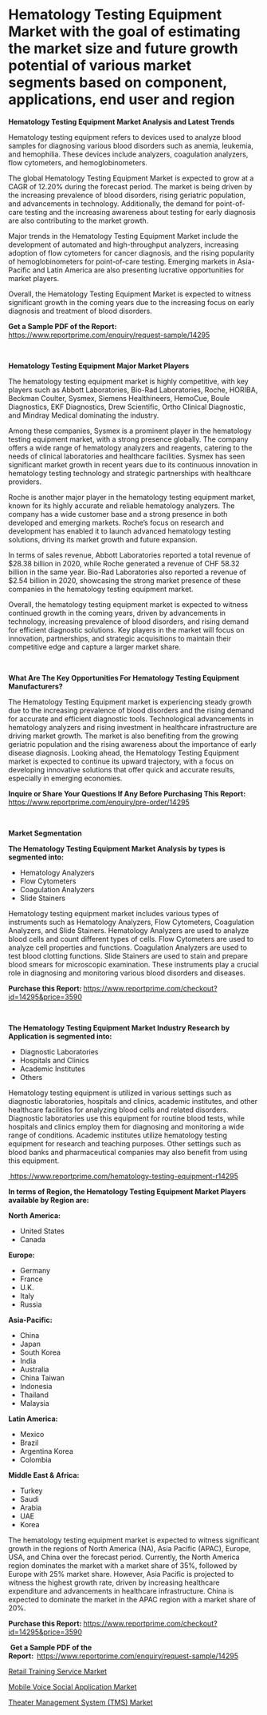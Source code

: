 <p><h1>Hematology Testing Equipment Market with the goal of estimating the market size and future growth potential of various market segments based on component, applications, end user and region</h1></p><p><strong>Hematology Testing Equipment Market Analysis and Latest Trends</strong></p>
<p><p>Hematology testing equipment refers to devices used to analyze blood samples for diagnosing various blood disorders such as anemia, leukemia, and hemophilia. These devices include analyzers, coagulation analyzers, flow cytometers, and hemoglobinometers.</p><p>The global Hematology Testing Equipment Market is expected to grow at a CAGR of 12.20% during the forecast period. The market is being driven by the increasing prevalence of blood disorders, rising geriatric population, and advancements in technology. Additionally, the demand for point-of-care testing and the increasing awareness about testing for early diagnosis are also contributing to the market growth.</p><p>Major trends in the Hematology Testing Equipment Market include the development of automated and high-throughput analyzers, increasing adoption of flow cytometers for cancer diagnosis, and the rising popularity of hemoglobinometers for point-of-care testing. Emerging markets in Asia-Pacific and Latin America are also presenting lucrative opportunities for market players.</p><p>Overall, the Hematology Testing Equipment Market is expected to witness significant growth in the coming years due to the increasing focus on early diagnosis and treatment of blood disorders.</p></p>
<p><strong>Get a Sample PDF of the Report:&nbsp;</strong> <a href="https://www.reportprime.com/enquiry/request-sample/14295">https://www.reportprime.com/enquiry/request-sample/14295</a></p>
<p>&nbsp;</p>
<p><strong>Hematology Testing Equipment Major Market Players</strong></p>
<p><p>The hematology testing equipment market is highly competitive, with key players such as Abbott Laboratories, Bio-Rad Laboratories, Roche, HORIBA, Beckman Coulter, Sysmex, Siemens Healthineers, HemoCue, Boule Diagnostics, EKF Diagnostics, Drew Scientific, Ortho Clinical Diagnostic, and Mindray Medical dominating the industry.</p><p>Among these companies, Sysmex is a prominent player in the hematology testing equipment market, with a strong presence globally. The company offers a wide range of hematology analyzers and reagents, catering to the needs of clinical laboratories and healthcare facilities. Sysmex has seen significant market growth in recent years due to its continuous innovation in hematology testing technology and strategic partnerships with healthcare providers.</p><p>Roche is another major player in the hematology testing equipment market, known for its highly accurate and reliable hematology analyzers. The company has a wide customer base and a strong presence in both developed and emerging markets. Roche’s focus on research and development has enabled it to launch advanced hematology testing solutions, driving its market growth and future expansion.</p><p>In terms of sales revenue, Abbott Laboratories reported a total revenue of $28.38 billion in 2020, while Roche generated a revenue of CHF 58.32 billion in the same year. Bio-Rad Laboratories also reported a revenue of $2.54 billion in 2020, showcasing the strong market presence of these companies in the hematology testing equipment market.</p><p>Overall, the hematology testing equipment market is expected to witness continued growth in the coming years, driven by advancements in technology, increasing prevalence of blood disorders, and rising demand for efficient diagnostic solutions. Key players in the market will focus on innovation, partnerships, and strategic acquisitions to maintain their competitive edge and capture a larger market share.</p></p>
<p>&nbsp;</p>
<p><strong>What Are The Key Opportunities For Hematology Testing Equipment Manufacturers?</strong></p>
<p><p>The Hematology Testing Equipment market is experiencing steady growth due to the increasing prevalence of blood disorders and the rising demand for accurate and efficient diagnostic tools. Technological advancements in hematology analyzers and rising investment in healthcare infrastructure are driving market growth. The market is also benefiting from the growing geriatric population and the rising awareness about the importance of early disease diagnosis. Looking ahead, the Hematology Testing Equipment market is expected to continue its upward trajectory, with a focus on developing innovative solutions that offer quick and accurate results, especially in emerging economies.</p></p>
<p><strong>Inquire or Share Your Questions If Any Before Purchasing This Report:</strong> <a href="https://www.reportprime.com/enquiry/pre-order/14295">https://www.reportprime.com/enquiry/pre-order/14295</a></p>
<p>&nbsp;</p>
<p><strong>Market Segmentation</strong></p>
<p><strong>The Hematology Testing Equipment Market Analysis by types is segmented into:</strong></p>
<p><ul><li>Hematology Analyzers</li><li>Flow Cytometers</li><li>Coagulation Analyzers</li><li>Slide Stainers</li></ul></p>
<p><p>Hematology testing equipment market includes various types of instruments such as Hematology Analyzers, Flow Cytometers, Coagulation Analyzers, and Slide Stainers. Hematology Analyzers are used to analyze blood cells and count different types of cells. Flow Cytometers are used to analyze cell properties and functions. Coagulation Analyzers are used to test blood clotting functions. Slide Stainers are used to stain and prepare blood smears for microscopic examination. These instruments play a crucial role in diagnosing and monitoring various blood disorders and diseases.</p></p>
<p><strong>Purchase this Report:&nbsp;</strong><a href="https://www.reportprime.com/checkout?id=14295&price=3590">https://www.reportprime.com/checkout?id=14295&price=3590</a></p>
<p>&nbsp;</p>
<p><strong>The Hematology Testing Equipment Market Industry Research by Application is segmented into:</strong></p>
<p><ul><li>Diagnostic Laboratories</li><li>Hospitals and Clinics</li><li>Academic Institutes</li><li>Others</li></ul></p>
<p><p>Hematology testing equipment is utilized in various settings such as diagnostic laboratories, hospitals and clinics, academic institutes, and other healthcare facilities for analyzing blood cells and related disorders. Diagnostic laboratories use this equipment for routine blood tests, while hospitals and clinics employ them for diagnosing and monitoring a wide range of conditions. Academic institutes utilize hematology testing equipment for research and teaching purposes. Other settings such as blood banks and pharmaceutical companies may also benefit from using this equipment.</p></p>
<p><a href="https://www.reportprime.com/hematology-testing-equipment-r14295">&nbsp;https://www.reportprime.com/hematology-testing-equipment-r14295</a></p>
<p><strong>In terms of Region, the Hematology Testing Equipment Market Players available by Region are:</strong></p>
<p>
    <p> <strong> North America: </strong>
        <ul>
            <li>United States</li>
            <li>Canada</li>
        </ul>
        </p> 
    <p> <strong> Europe: </strong>
        <ul>
            <li>Germany</li>
            <li>France</li>
            <li>U.K.</li>
            <li>Italy</li>
            <li>Russia</li>
        </ul>
        </p> 
    <p> <strong> Asia-Pacific: </strong>
        <ul>
            <li>China</li>
            <li>Japan</li>
            <li>South Korea</li>
            <li>India</li>
            <li>Australia</li>
            <li>China Taiwan</li>
            <li>Indonesia</li>
            <li>Thailand</li>
            <li>Malaysia</li>
        </ul>
        </p> 
    <p> <strong> Latin America: </strong>
        <ul>
            <li>Mexico</li>
            <li>Brazil</li>
            <li>Argentina Korea</li>
            <li>Colombia</li>
        </ul>
        </p> 
    <p> <strong> Middle East & Africa: </strong>
        <ul>
            <li>Turkey</li>
            <li>Saudi</li>
            <li>Arabia</li>
            <li>UAE</li>
            <li>Korea</li>
        </ul>
    </p>
    </p>
<p><p>The hematology testing equipment market is expected to witness significant growth in the regions of North America (NA), Asia Pacific (APAC), Europe, USA, and China over the forecast period. Currently, the North America region dominates the market with a market share of 35%, followed by Europe with 25% market share. However, Asia Pacific is projected to witness the highest growth rate, driven by increasing healthcare expenditure and advancements in healthcare infrastructure. China is expected to dominate the market in the APAC region with a market share of 20%.</p></p>
<p><strong>Purchase this Report: </strong><a href="https://www.reportprime.com/checkout?id=14295&price=3590">https://www.reportprime.com/checkout?id=14295&price=3590</a></p>
<p>&nbsp;<strong>Get a Sample PDF of the Report:&nbsp;&nbsp;</strong><a href="https://www.reportprime.com/enquiry/request-sample/14295">https://www.reportprime.com/enquiry/request-sample/14295</a></p>
<p><strong></strong></p>
<p><p><a href="https://view.publitas.com/reportprime-1/retail-training-service-market-share-market-analysis-growth-trends-forecasts-for-period-from-2024-2031/">Retail Training Service Market</a></p><p><a href="https://view.publitas.com/reportprime-1/mobile-voice-social-application-market-research-report-market-forecast-and-growth-prospects-with-a-steady-cagr-of-5-8-from-2024-2031/">Mobile Voice Social Application Market</a></p><p><a href="https://view.publitas.com/reportprime-1/theater-management-system-tms-market-analysis-report-global-insights-by-region-type-local-deployment-cloud-deployment-and-application-small-cinema-medium-and-large-cinema-from-2024-to-2031/">Theater Management System (TMS) Market</a></p></p>